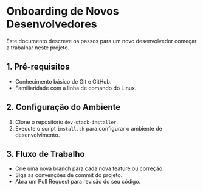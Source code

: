 # Onboarding de Novos Desenvolvedores

Este documento descreve os passos para um novo desenvolvedor começar a trabalhar neste projeto.

## 1. Pré-requisitos
- Conhecimento básico de Git e GitHub.
- Familiaridade com a linha de comando do Linux.

## 2. Configuração do Ambiente
1. Clone o repositório `dev-stack-installer`.
2. Execute o script `install.sh` para configurar o ambiente de desenvolvimento.

## 3. Fluxo de Trabalho
- Crie uma nova branch para cada nova feature ou correção.
- Siga as convenções de commit do projeto.
- Abra um Pull Request para revisão do seu código.
